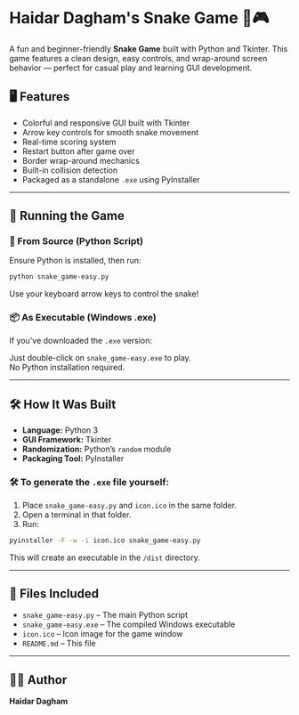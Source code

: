 # Haidar Dagham's Snake Game 🐍🎮

A fun and beginner-friendly **Snake Game** built with Python and Tkinter. This game features a clean design, easy controls, and wrap-around screen behavior — perfect for casual play and learning GUI development.

## 🖥 Features

- Colorful and responsive GUI built with Tkinter  
- Arrow key controls for smooth snake movement  
- Real-time scoring system  
- Restart button after game over  
- Border wrap-around mechanics  
- Built-in collision detection  
- Packaged as a standalone `.exe` using PyInstaller

---

## 🚀 Running the Game

### 🐍 From Source (Python Script)

Ensure Python is installed, then run:

```bash
python snake_game-easy.py
```

Use your keyboard arrow keys to control the snake!

### 📦 As Executable (Windows .exe)

If you've downloaded the `.exe` version:

Just double-click on `snake_game-easy.exe` to play.  
No Python installation required.

---

## 🛠 How It Was Built

- **Language:** Python 3  
- **GUI Framework:** Tkinter  
- **Randomization:** Python’s `random` module  
- **Packaging Tool:** PyInstaller

### 🛠 To generate the `.exe` file yourself:

1. Place `snake_game-easy.py` and `icon.ico` in the same folder.  
2. Open a terminal in that folder.  
3. Run:

```bash
pyinstaller -F -w -i icon.ico snake_game-easy.py
```

This will create an executable in the `/dist` directory.

---

## 📁 Files Included

- `snake_game-easy.py` – The main Python script  
- `snake_game-easy.exe` – The compiled Windows executable  
- `icon.ico` – Icon image for the game window  
- `README.md` – This file

---

## 👨‍💻 Author

**Haidar Dagham**
